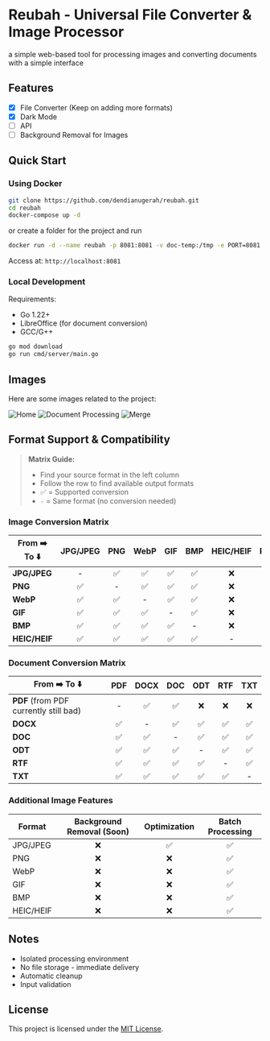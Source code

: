 # Reubah - Universal File Converter & Image Processor

a simple web-based tool for processing images and converting documents with a simple interface

## Features

- [x] File Converter (Keep on adding more formats)
- [x] Dark Mode
- [ ] API
- [ ] Background Removal for Images
  
## Quick Start

### Using Docker
```bash
git clone https://github.com/dendianugerah/reubah.git
cd reubah
docker-compose up -d
```
or create a folder for the project and run
```bash
docker run -d --name reubah -p 8081:8081 -v doc-temp:/tmp -e PORT=8081 --restart unless-stopped ghcr.io/dendianugerah/reubah:latest
```
Access at: `http://localhost:8081`

### Local Development
Requirements:
- Go 1.22+
- LibreOffice (for document conversion)
- GCC/G++

```bash
go mod download
go run cmd/server/main.go
```

## Images

Here are some images related to the project:

![Home](static/assets/home.png)
![Document Processing](static/assets/document.png)
![Merge](static/assets/merge.png)

## Format Support & Compatibility

> **Matrix Guide:**
> - Find your source format in the left column
> - Follow the row to find available output formats
> - ✅ = Supported conversion
> - `-` = Same format (no conversion needed)

### Image Conversion Matrix

| From ➡️ To ⬇️ | JPG/JPEG | PNG | WebP | GIF | BMP | HEIC/HEIF | PDF |
|--------------|:---:|:---:|:----:|:---:|:---:|:---:| :---: |
| **JPG/JPEG** | -   | ✅  | ✅   | ✅  | ✅ | ❌ | ✅   |
| **PNG**      | ✅  | -   | ✅   | ✅  | ✅  | ❌ | ✅  |
| **WebP**     | ✅  | ✅  | -    | ✅  | ✅  | ❌ | ✅  |
| **GIF**      | ✅  | ✅  | ✅   | -   | ✅  | ❌ | ✅  |
| **BMP**      | ✅  | ✅  | ✅   | ✅  | -   | ❌| ✅   |
| **HEIC/HEIF**| ✅  | ✅  | ✅   | ✅  | ✅  | - | ✅   |

### Document Conversion Matrix

| From ➡️ To ⬇️ | PDF | DOCX | DOC | ODT | RTF | TXT |
|--------------|:---:|:----:|:---:|:---:|:---:|:---:|
| **PDF** (from PDF currently still bad)     | -   | ✅   | ✅  | ❌  | ❌  | ❌  |
| **DOCX**     | ✅  | -    | ✅  | ✅  | ✅  | ✅  |
| **DOC**      | ✅  | ✅   | -   | ✅  | ✅  | ✅  |
| **ODT**      | ✅  | ✅   | ✅  | -   | ✅  | ✅  |
| **RTF**      | ✅  | ✅   | ✅  | ✅  | -   | ✅  |
| **TXT**      | ✅  | ✅   | ✅  | ✅  | ✅  | -   |

### Additional Image Features

| Format | Background Removal (Soon) | Optimization | Batch Processing |
|--------|:-----------------:|:------------:|:---------------:|
| JPG/JPEG | ❌              | ✅           | ✅              |
| PNG    | ❌                | ❌           | ✅              |
| WebP   | ❌                | ❌           | ✅              |
| GIF    | ❌                | ❌           | ✅              |
| BMP    | ❌                | ❌           | ✅              |
| HEIC/HEIF | ❌             | ❌           | ✅              |

## Notes

- Isolated processing environment
- No file storage - immediate delivery
- Automatic cleanup
- Input validation

## License
This project is licensed under the [MIT License](LICENSE).